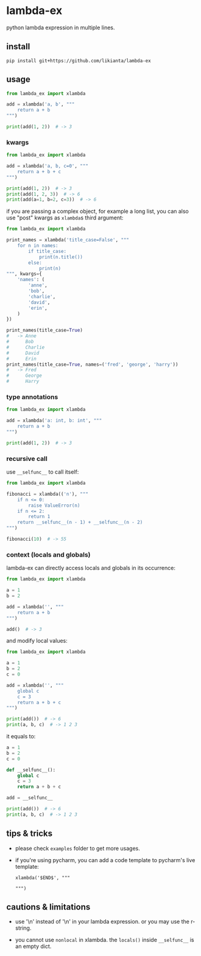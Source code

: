 # lambda-ex

python lambda expression in multiple lines.

## install

```shell
pip install git+https://github.com/likianta/lambda-ex
```

## usage

```python
from lambda_ex import xlambda

add = xlambda('a, b', """
    return a + b
""")

print(add(1, 2))  # -> 3
```

### kwargs

```python
from lambda_ex import xlambda

add = xlambda('a, b, c=0', """
    return a + b + c
""")

print(add(1, 2))  # -> 3
print(add(1, 2, 3))  # -> 6
print(add(a=1, b=2, c=3))  # -> 6
```

if you are passing a complex object, for example a long list, you can also use
"post" kwargs as `xlambda`s third argument:

```python
from lambda_ex import xlambda

print_names = xlambda('title_case=False', """
    for n in names:
        if title_case:
            print(n.title())
        else:
            print(n)
""", kwargs={
    'names': (
        'anne',
        'bob',
        'charlie',
        'david',
        'erin',
    )
})

print_names(title_case=True)
#   -> Anne
#      Bob
#      Charlie
#      David
#      Erin
print_names(title_case=True, names=('fred', 'george', 'harry'))
#   -> Fred
#      George
#      Harry
```

### type annotations

```python
from lambda_ex import xlambda

add = xlambda('a: int, b: int', """
    return a + b
""")

print(add(1, 2))  # -> 3
```

### recursive call

use `__selfunc__` to call itself:

```python
from lambda_ex import xlambda

fibonacci = xlambda(('n'), """
    if n <= 0:
        raise ValueError(n)
    if n <= 2:
        return 1
    return __selfunc__(n - 1) + __selfunc__(n - 2)
""")

fibonacci(10)  # -> 55
```

### context (locals and globals)

lambda-ex can directly access locals and globals in its occurrence:

```python
from lambda_ex import xlambda

a = 1
b = 2

add = xlambda('', """
    return a + b
""")

add()  # -> 3
```

and modify local values:

```python
from lambda_ex import xlambda

a = 1
b = 2
c = 0

add = xlambda('', """
    global c
    c = 3
    return a + b + c
""")

print(add())  # -> 6
print(a, b, c)  # -> 1 2 3
```

it equals to:

```python
a = 1
b = 2
c = 0

def __selfunc__():
    global c
    c = 3
    return a + b + c

add = __selfunc__

print(add())  # -> 6
print(a, b, c)  # -> 1 2 3
```

## tips & tricks

-   please check `examples` folder to get more usages.

-   if you're using pycharm, you can add a code template to pycharm's live
    template:

    ```
    xlambda('$END$', """

    """)
    ```

## cautions & limitations

-   use '\\n' instead of '\n' in your lambda expression. or you may use the
    r-string.

-   you cannot use `nonlocal` in xlambda. the `locals()` inside `__selfunc__`
    is an empty dict.
